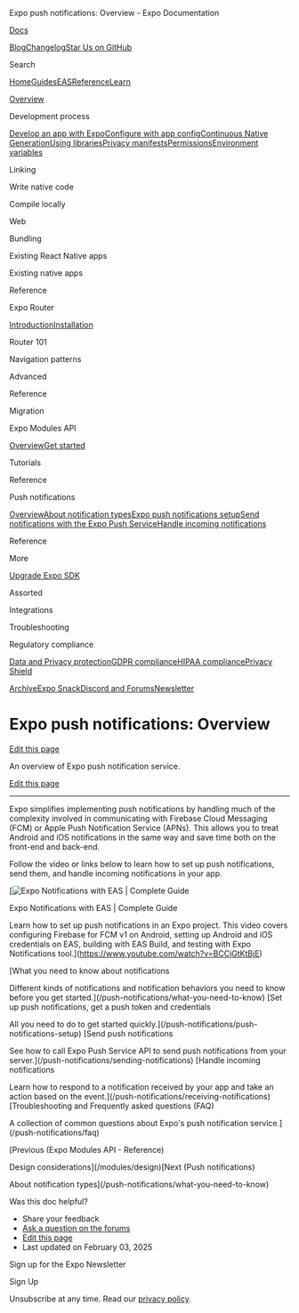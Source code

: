 Expo push notifications: Overview - Expo Documentation

[Docs](/)

[Blog](https://expo.dev/blog)[Changelog](https://expo.dev/changelog)[Star Us on GitHub](https://github.com/expo/expo)

Search

[Home](/)[Guides](/guides/overview)[EAS](/eas)[Reference](/versions/latest)[Learn](/tutorial/overview)

[Overview](/guides/overview)

Development process

[Develop an app with Expo](/workflow/overview)[Configure with app config](/workflow/configuration)[Continuous Native Generation](/workflow/continuous-native-generation)[Using libraries](/workflow/using-libraries)[Privacy manifests](/guides/apple-privacy)[Permissions](/guides/permissions)[Environment variables](/guides/environment-variables)

Linking

Write native code

Compile locally

Web

Bundling

Existing React Native apps

Existing native apps

Reference

Expo Router

[Introduction](/router/introduction)[Installation](/router/installation)

Router 101

Navigation patterns

Advanced

Reference

Migration

Expo Modules API

[Overview](/modules/overview)[Get started](/modules/get-started)

Tutorials

Reference

Push notifications

[Overview](/push-notifications/overview)[About notification types](/push-notifications/what-you-need-to-know)[Expo push notifications setup](/push-notifications/push-notifications-setup)[Send notifications with the Expo Push Service](/push-notifications/sending-notifications)[Handle incoming notifications](/push-notifications/receiving-notifications)

Reference

More

[Upgrade Expo SDK](/workflow/upgrading-expo-sdk-walkthrough)

Assorted

Integrations

Troubleshooting

Regulatory compliance

[Data and Privacy protection](/regulatory-compliance/data-and-privacy-protection)[GDPR compliance](/regulatory-compliance/gdpr)[HIPAA compliance](/regulatory-compliance/hipaa)[Privacy Shield](/regulatory-compliance/privacy-shield)

[Archive](/archive)[Expo Snack](https://snack.expo.dev)[Discord and Forums](https://chat.expo.dev)[Newsletter](https://expo.dev/mailing-list/signup)

Expo push notifications: Overview
=================================

[Edit this page](https://github.com/expo/expo/edit/main/docs/pages/push-notifications/overview.mdx)

An overview of Expo push notification service.

[Edit this page](https://github.com/expo/expo/edit/main/docs/pages/push-notifications/overview.mdx)

---

Expo simplifies implementing push notifications by handling much of the complexity involved in communicating with Firebase Cloud Messaging (FCM) or Apple Push Notification Service (APNs). This allows you to treat Android and iOS notifications in the same way and save time both on the front-end and back-end.

Follow the video or links below to learn how to set up push notifications, send them, and handle incoming notifications in your app.

[![Expo Notifications with EAS | Complete Guide](https://i3.ytimg.com/vi/BCCjGtKtBjE/maxresdefault.jpg)

Expo Notifications with EAS | Complete Guide

Learn how to set up push notifications in an Expo project. This video covers configuring Firebase for FCM v1 on Android, setting up Android and iOS credentials on EAS, building with EAS Build, and testing with Expo Notifications tool.](https://www.youtube.com/watch?v=BCCjGtKtBjE)
  
[What you need to know about notifications

Different kinds of notifications and notification behaviors you need to know before you get started.](/push-notifications/what-you-need-to-know)
[Set up push notifications, get a push token and credentials

All you need to do to get started quickly.](/push-notifications/push-notifications-setup)
[Send push notifications

See how to call Expo Push Service API to send push notifications from your server.](/push-notifications/sending-notifications)
[Handle incoming notifications

Learn how to respond to a notification received by your app and take an action based on the event.](/push-notifications/receiving-notifications)
[Troubleshooting and Frequently asked questions (FAQ)

A collection of common questions about Expo's push notification service.](/push-notifications/faq)

[Previous (Expo Modules API - Reference)

Design considerations](/modules/design)[Next (Push notifications)

About notification types](/push-notifications/what-you-need-to-know)

Was this doc helpful?

* Share your feedback
* [Ask a question on the forums](https://chat.expo.dev/)
* [Edit this page](https://github.com/expo/expo/edit/main/docs/pages/push-notifications/overview.mdx)
* Last updated on February 03, 2025

Sign up for the Expo Newsletter

Sign Up

Unsubscribe at any time. Read our [privacy policy](https://expo.dev/privacy).